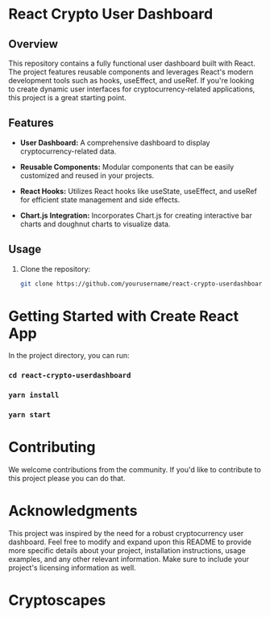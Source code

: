 # React Crypto User Dashboard

## Overview

This repository contains a fully functional user dashboard built with React. The project features reusable components and leverages React's modern development tools such as hooks, useEffect, and useRef. If you're looking to create dynamic user interfaces for cryptocurrency-related applications, this project is a great starting point.

## Features

- **User Dashboard:** A comprehensive dashboard to display cryptocurrency-related data.

- **Reusable Components:** Modular components that can be easily customized and reused in your projects.

- **React Hooks:** Utilizes React hooks like useState, useEffect, and useRef for efficient state management and side effects.

- **Chart.js Integration:** Incorporates Chart.js for creating interactive bar charts and doughnut charts to visualize data.

## Usage

1. Clone the repository:

   ```bash
   git clone https://github.com/yourusername/react-crypto-userdashboard.git

# Getting Started with Create React App

In the project directory, you can run:

### `cd react-crypto-userdashboard`
### `yarn install`
### `yarn start`

# Contributing
We welcome contributions from the community. If you'd like to contribute to this project please you can do that.

# Acknowledgments
This project was inspired by the need for a robust cryptocurrency user dashboard.
Feel free to modify and expand upon this README to provide more specific details about your project, installation instructions, usage examples, and any other relevant information. Make sure to include your project's licensing information as well.
# Cryptoscapes
